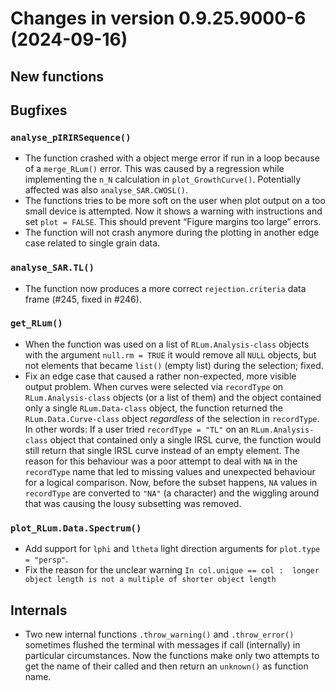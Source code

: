 




<!-- NEWS.md was auto-generated by NEWS.Rmd. Please DO NOT edit by hand!-->

# Changes in version 0.9.25.9000-6 (2024-09-16)

## New functions

## Bugfixes

### `analyse_pIRIRSequence()`

- The function crashed with a object merge error if run in a loop
  because of a `merge_RLum()` error. This was caused by a regression
  while implementing the `n_N` calculation in `plot_GrowthCurve()`.
  Potentially affected was also `analyse_SAR.CWOSL()`.
- The functions tries to be more soft on the user when plot output on a
  too small device is attempted. Now it shows a warning with
  instructions and set `plot = FALSE`. This should prevent “Figure
  margins too large” errors.
- The function will not crash anymore during the plotting in another
  edge case related to single grain data.

### `analyse_SAR.TL()`

- The function now produces a more correct `rejection.criteria` data
  frame (#245, fixed in \#246).

### `get_RLum()`

- When the function was used on a list of `RLum.Analysis-class` objects
  with the argument `null.rm = TRUE` it would remove all `NULL` objects,
  but not elements that became `list()` (empty list) during the
  selection; fixed.
- Fix an edge case that caused a rather non-expected, more visible
  output problem. When curves were selected via `recordType` on
  `RLum.Analysis-class` objects (or a list of them) and the object
  contained only a single `RLum.Data-class` object, the function
  returned the `RLum.Data.Curve-class` object *regardless* of the
  selection in `recordType`. In other words: If a user tried
  `recordType = "TL"` on an `RLum.Analysis-class` object that contained
  only a single IRSL curve, the function would still return that single
  IRSL curve instead of an empty element. The reason for this behaviour
  was a poor attempt to deal with `NA` in the `recordType` name that led
  to missing values and unexpected behaviour for a logical comparison.
  Now, before the subset happens, `NA` values in `recordType` are
  converted to `"NA"` (a character) and the wiggling around that was
  causing the lousy subsetting was removed.

### `plot_RLum.Data.Spectrum()`

- Add support for `lphi` and `ltheta` light direction arguments for
  `plot.type = "persp"`.
- Fix the reason for the unclear warning
  `In col.unique == col :  longer object length is not a multiple of shorter object length`

## Internals

- Two new internal functions `.throw_warning()` and `.throw_error()`
  sometimes flushed the terminal with messages if call (internally) in
  particular circumstances. Now the functions make only two attempts to
  get the name of their called and then return an `unknown()` as
  function name.
